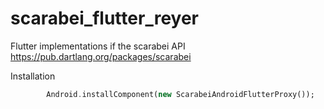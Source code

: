 # scarabei_flutter_reyer

Flutter implementations if the scarabei API https://pub.dartlang.org/packages/scarabei

Installation
```Dart
        Android.installComponent(new ScarabeiAndroidFlutterProxy());
  ```



